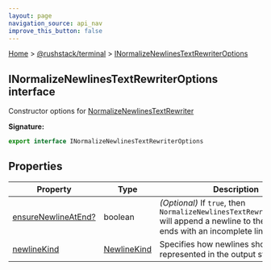 ```yaml
---
layout: page
navigation_source: api_nav
improve_this_button: false
---
```



[Home](./index.md) &gt; [@rushstack/terminal](./terminal.md) &gt; [INormalizeNewlinesTextRewriterOptions](./terminal.inormalizenewlinestextrewriteroptions.md)

## INormalizeNewlinesTextRewriterOptions interface

Constructor options for [NormalizeNewlinesTextRewriter](./terminal.normalizenewlinestextrewriter.md)

<b>Signature:</b>

```typescript
export interface INormalizeNewlinesTextRewriterOptions
```

## Properties

|  Property | Type | Description |
|  --- | --- | --- |
|  [ensureNewlineAtEnd?](./terminal.inormalizenewlinestextrewriteroptions.ensurenewlineatend.md) | boolean | <i>(Optional)</i> If <code>true</code>, then <code>NormalizeNewlinesTextRewriter.close()</code> will append a newline to the output if it ends with an incomplete line. |
|  [newlineKind](./terminal.inormalizenewlinestextrewriteroptions.newlinekind.md) | [NewlineKind](./node-core-library.newlinekind.md) | Specifies how newlines should be represented in the output stream. |
